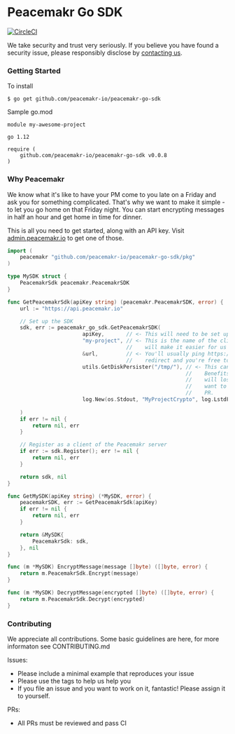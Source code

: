 # Peacemakr Go SDK
[![CircleCI](https://circleci.com/gh/peacemakr-io/peacemakr-go-sdk/tree/master.svg?style=svg&circle-token=a5e0dd516384638b6e97cd79c7963d8081873df2)](https://circleci.com/gh/peacemakr-io/peacemakr-go-sdk/tree/master)

We take security and trust very seriously. If you believe you have found a security issue, please responsibly disclose by [contacting us](mailto:security@peacemakr.io).

### Getting Started

To install
```shell script
$ go get github.com/peacemakr-io/peacemakr-go-sdk
```

Sample go.mod
```
module my-awesome-project

go 1.12

require (
    github.com/peacemakr-io/peacemakr-go-sdk v0.0.8
)
```

### Why Peacemakr
We know what it's like to have your PM come to you late on a Friday and ask you for something
complicated. That's why we want to make it simple - to let you go home on that Friday night.
You can start encrypting messages in half an hour and get home in time for dinner.

This is all you need to get started, along with an API key. Visit [admin.peacemakr.io](https://admin.peacemakr.io) to get one of those.
```go
import (
    peacemakr "github.com/peacemakr-io/peacemakr-go-sdk/pkg"
)

type MySDK struct {
    PeacemakrSdk peacemakr.PeacemakrSDK
}

func GetPeacemakrSdk(apiKey string) (peacemakr.PeacemakrSDK, error) {
    url := "https://api.peacemakr.io"

    // Set up the SDK
    sdk, err := peacemakr_go_sdk.GetPeacemakrSDK(
                        apiKey,       // <- This will need to be set up in advance
                        "my-project", // <- This is the name of the client that will show up in logs. Making it descriptive 
                                      //    will make it easier for us and for you!
                        &url,         // <- You'll usually ping https://api.peacemakr.io directly, but you may want to 
                                      //    redirect and you're free to do that! 
                        utils.GetDiskPersister("/tmp/"), // <- This can be substituted for utils.GetInMemPersister(). 
                                                         //    Benefits include that nothing will hit disk, but you 
                                                         //    will lose all your state and have to re-register on restart.
                                                         //    want to write a different persister? Go for it, and open a
                                                         //    PR.
                        log.New(os.Stdout, "MyProjectCrypto", log.LstdFlags) // <- This can also be nil, but this way
                                                                             //    you have a nice log prefix.
    )
    if err != nil {
        return nil, err
    }

    // Register as a client of the Peacemakr server
    if err := sdk.Register(); err != nil {
        return nil, err
    }

    return sdk, nil
}

func GetMySDK(apiKey string) (*MySDK, error) {
    peacemakrSDK, err := GetPeacemakrSdk(apiKey)
    if err != nil {
        return nil, err
    }

    return &MySDK{
        PeacemakrSdk: sdk,
    }, nil
}

func (m *MySDK) EncryptMessage(message []byte) ([]byte, error) {
    return m.PeacemakrSdk.Encrypt(message)
}

func (m *MySDK) DecryptMessage(encrypted []byte) ([]byte, error) {
    return m.PeacemakrSdk.Decrypt(encrypted)
}

```

### Contributing
We appreciate all contributions. Some basic guidelines are here, for more informaton
see CONTRIBUTING.md

Issues:
- Please include a minimal example that reproduces your issue
- Please use the tags to help us help you
- If you file an issue and you want to work on it, fantastic! Please assign it to yourself.

PRs:
- All PRs must be reviewed and pass CI

